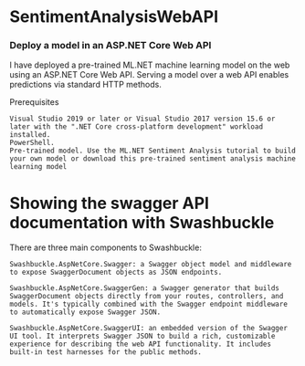 # SentimentAnalysisWebAPI
### Deploy a model in an ASP.NET Core Web API
I have deployed a pre-trained ML.NET machine learning model on the web using an ASP.NET Core Web API. 
Serving a model over a web API enables predictions via standard HTTP methods.

Prerequisites

    Visual Studio 2019 or later or Visual Studio 2017 version 15.6 or later with the ".NET Core cross-platform development" workload installed.
    PowerShell.
    Pre-trained model. Use the ML.NET Sentiment Analysis tutorial to build your own model or download this pre-trained sentiment analysis machine learning model

# Showing the swagger API documentation with Swashbuckle
There are three main components to Swashbuckle:

    Swashbuckle.AspNetCore.Swagger: a Swagger object model and middleware to expose SwaggerDocument objects as JSON endpoints.

    Swashbuckle.AspNetCore.SwaggerGen: a Swagger generator that builds SwaggerDocument objects directly from your routes, controllers, and models. It's typically combined with the Swagger endpoint middleware to automatically expose Swagger JSON.

    Swashbuckle.AspNetCore.SwaggerUI: an embedded version of the Swagger UI tool. It interprets Swagger JSON to build a rich, customizable experience for describing the web API functionality. It includes built-in test harnesses for the public methods.


